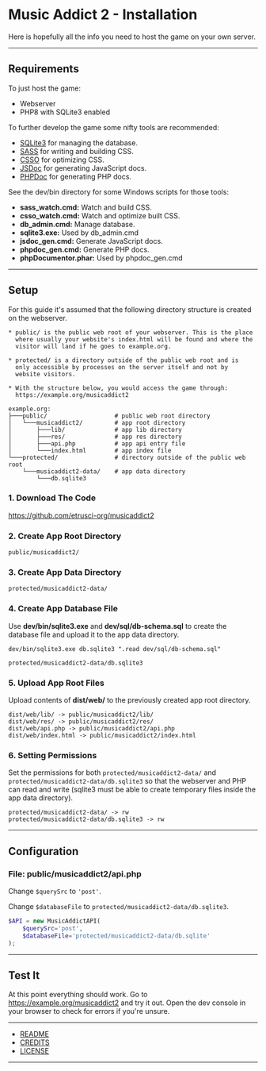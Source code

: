 # Music Addict 2 - Installation

Here is hopefully all the info you need to host the game on your own server.

---

## Requirements

To just host the game:

- Webserver
- PHP8 with SQLite3 enabled

To further develop the game some nifty tools are recommended:

- [SQLite3](https://sqlite.org) for managing the database.
- [SASS](https://sass-lang.com) for writing and building CSS.
- [CSSO](https://github.com/css/csso) for optimizing CSS.
- [JSDoc](https://jsdoc.app) for generating JavaScript docs.
- [PHPDoc](https://phpdoc.org) for generating PHP docs.

See the dev/bin directory for some Windows scripts for those tools:

- **sass_watch.cmd:** Watch and build CSS.
- **csso_watch.cmd:** Watch and optimize built CSS.
- **db_admin.cmd:** Manage database.
- **sqlite3.exe:** Used by db_admin.cmd
- **jsdoc_gen.cmd:** Generate JavaScript docs.
- **phpdoc_gen.cmd:** Generate PHP docs.
- **phpDocumentor.phar:** Used by phpdoc_gen.cmd

---

## Setup

For this guide it's assumed that the following directory structure is created on the webserver.

```text
* public/ is the public web root of your webserver. This is the place
  where usually your website's index.html will be found and where the
  visitor will land if he goes to example.org.

* protected/ is a directory outside of the public web root and is
  only accessible by processes on the server itself and not by
  website visitors.

* With the structure below, you would access the game through:
  https://example.org/musicaddict2

example.org:
├───public/                   # public web root directory
│   └───musicaddict2/         # app root directory
│       ├───lib/              # app lib directory
│       ├───res/              # app res directory
│       ├───api.php           # app api entry file
│       └───index.html        # app index file
└───protected/                # directory outside of the public web root
    └───musicaddict2-data/    # app data directory
        └───db.sqlite3
```

### 1. Download The Code

<https://github.com/etrusci-org/musicaddict2>

### 2. Create App Root Directory

```text
public/musicaddict2/
```

### 3. Create App Data Directory

```text
protected/musicaddict2-data/
```

### 4. Create App Database File

Use **dev/bin/sqlite3.exe** and **dev/sql/db-schema.sql** to create the database file and upload it to the app data directory.

```text
dev/bin/sqlite3.exe db.sqlite3 ".read dev/sql/db-schema.sql"

protected/musicaddict2-data/db.sqlite3
```

### 5. Upload App Root Files

Upload contents of **dist/web/** to the previously created app root directory.

```text
dist/web/lib/ -> public/musicaddict2/lib/
dist/web/res/ -> public/musicaddict2/res/
dist/web/api.php -> public/musicaddict2/api.php
dist/web/index.html -> public/musicaddict2/index.html
```

### 6. Setting Permissions

Set the permissions for both `protected/musicaddict2-data/` and `protected/musicaddict2-data/db.sqlite3` so that the webserver and PHP can read and write (sqlite3 must be able to create temporary files inside the app data directory).

```text
protected/musicaddict2-data/ -> rw
protected/musicaddict2-data/db.sqlite3 -> rw
```

---

## Configuration

### File: public/musicaddict2/api.php

Change `$querySrc` to `'post'`.

Change `$databaseFile` to `protected/musicaddict2-data/db.sqlite3`.

```php
$API = new MusicAddictAPI(
    $querySrc='post',
    $databaseFile='protected/musicaddict2-data/db.sqlite'
);
```

---

## Test It

At this point everything should work. Go to <https://example.org/musicaddict2> and try it out. Open the dev console in your browser to check for errors if you're unsure.

---

- [README](https://github.com/etrusci-org/musicaddict2/blob/main/README.md)
- [CREDITS](https://github.com/etrusci-org/musicaddict2/blob/main/CREDITS.md)
- [LICENSE](https://github.com/etrusci-org/musicaddict2/blob/main/LICENSE.md)

---
